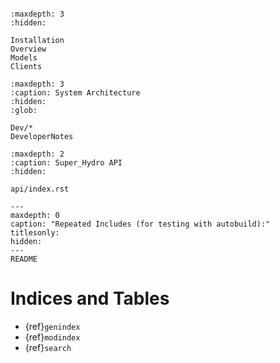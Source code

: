 <!-- Literally include the README.md file -->
```{include} README.md
```

<!-- This is the main toctree which defines the order of the documentation: it is hidden -->
<!-- so the content does not appear on the first page, but links appear in the sidebar. -->
```{toctree}
:maxdepth: 3
:hidden:

Installation
Overview
Models
Clients
```

```{toctree}
:maxdepth: 3
:caption: System Architecture
:hidden:
:glob:

Dev/*
DeveloperNotes
```

```{toctree}
:maxdepth: 2
:caption: Super_Hydro API
:hidden:

api/index.rst
```

```{toctree}
---
maxdepth: 0
caption: "Repeated Includes (for testing with autobuild):"
titlesonly:
hidden:
---
README
```

Indices and Tables
==================

* {ref}`genindex`
* {ref}`modindex`
* {ref}`search`
